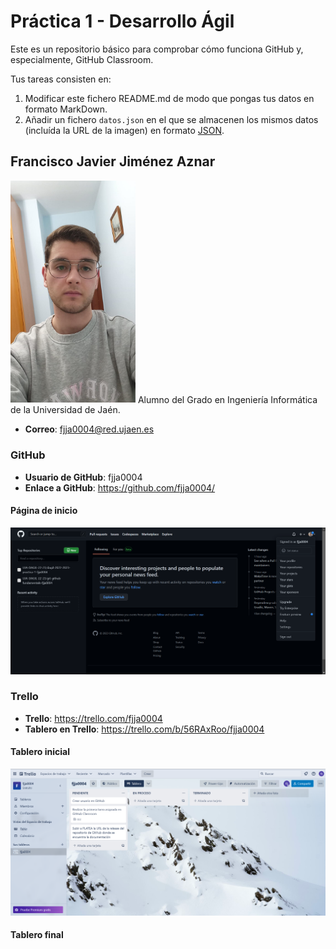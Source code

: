 # Práctica 1 - Desarrollo Ágil
Este es un repositorio básico para comprobar cómo funciona GitHub y, especialmente, GitHub Classroom.

Tus tareas consisten en:
1) Modificar este fichero README.md de modo que pongas tus datos en formato MarkDown.
2) Añadir un fichero <code>datos.json</code> en el que se almacenen los mismos datos (incluída la URL de la imagen) en formato [JSON](https://es.wikipedia.org/wiki/JSON).

## Francisco Javier Jiménez Aznar
<img src='/foto.jpeg' width='200px'>
Alumno del Grado en Ingeniería Informática de la Universidad de Jaén.

* **Correo**: fjja0004@red.ujaen.es

### GitHub
* **Usuario de GitHub**: fjja0004
* **Enlace a GitHub**: https://github.com/fjja0004/
#### Página de inicio
<img src='/inicio_github.png' width='600px'>

### Trello
* **Trello**: https://trello.com/fjja0004
* **Tablero en Trello**: https://trello.com/b/56RAxRoo/fjja0004
#### Tablero inicial
<img src='/inicio_trello.png' width='600px'>

#### Tablero final
